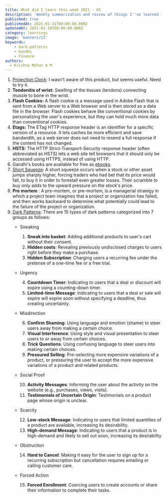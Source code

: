```yaml
---
title: What did I learn this week 2021 - 05
description: 'Weekly summarization and review of things I''ve learned in the final week of January 2021'
published: true
publishedAt: 2021-01-31T00:00:00.000Z
updatedAt: 2021-01-10T00:00:00.000Z
category: learnings
image: 'banners/12'
keywords: 
    - dark-patterns
    - Gandhi
    - Finance
authors:
  - Krishna Mohan A M
---
```


1. [Projection Clock](https://en.wikipedia.org/wiki/Projection_clock): I wasn't aware of this product, but seems useful. Need to try it.
2. **Tendonitis of wrist:** Swelling of the tissues (tendons) connecting muscle to bone in the wrist.
3. **Flash Cookies:** A flash cookie is a message used in Adobe Flash that is sent from a Web server to a Web browser and is then stored as a data file in the browser. Flash cookies behave like conventional cookies by personalizing the user's experience, but they can hold much more data than conventional cookies.
4. **Etags:** The ETag HTTP response header is an identifier for a specific version of a resource. It lets caches be more efficient and save bandwidth, as a web server does not need to resend a full response if the content has not changed. 
5. **HSTS:** The HTTP Strict-Transport-Security response header (often abbreviated as HSTS) lets a web site tell browsers that it should only be accessed using HTTPS, instead of using HTTP.
6. Gandhi's books are available for free as [ebooks](https://www.mkgandhi.org/ebks/gandhiebooks.htm).
7. [Short Squeeze](https://www.investopedia.com/terms/s/shortsqueeze.asp): A short squeeze occurs when a stock or other asset jumps sharply higher, forcing traders who had bet that its price would fall, to buy it in order to forestall even greater losses. Their scramble to buy only adds to the upward pressure on the stock's price. 
8. **Pre mortem** : A pre-mortem, or pre-mortem, is a managerial strategy in which a project team imagines that a project or organization has failed, and then works backward to determine what potentially could lead to the failure of the project or organization.
9. [Dark Patterns](https://webtransparency.cs.princeton.edu/dark-patterns/): There are 15 types of dark patterns categorized into 7 groups as follows:
    * Sneaking

        1. **Sneak into basket**: Adding additional products to user's cart without their consent.
        2. **Hidden costs**: Revealing previously undisclosed charges to users right before they make a purchase.
        3. **Hidden Subscription**: Charging users a recurring fee under the pretense of a one-time fee or a free trial.
    * Urgency
    
        4. **Countdown Timer**: Indicating to users that a deal or discount will expire using a counting-down timer.
        5. **Limited-time Message**: Indicating to users that a deal or sale will expire will expire soon without specifying a deadline, thus creating uncertainty.
    * Misdirection

        6. **Confirm Shaming**: Using language and emotion (shame) to steer users away from making a certain choice.
        7. **Visual Interference**: Using style and visual presentation to steer users to or away from certain choices.
        8. **Trick Questions**: Using confusing language to steer users into making certain choices.
        9. **Pressured Selling**: Pre-selecting more expensive variations of a product, or pressuring the user to accept the more expensive variations of a product and related products.
    * Social Proof

        10. **Activity Messages**: Informing the user about the activity on the website (e.g., purchases, views, visits).
        11. **Testimonials of Uncertain Origin**: Testimonials on a product page whose origin is unclear.
    * Scarcity

        12. **Low-stock Message**: Indicating to users that limited quantities of a product are available, increasing its desirability.
        13. **High-demand Message**: Indicating to users that a product is in high-demand and likely to sell out soon, increasing its desirability
    * Obstruction

        14. **Hard to Cancel**: Making it easy for the user to sign up for a recurring subscription but cancellation requires emailing or calling customer care.
    * Forced Action

        15. **Forced Enrollment**: Coercing users to create accounts or share their information to complete their tasks.